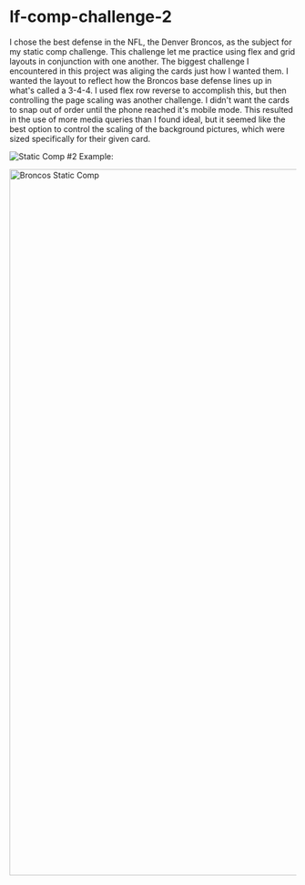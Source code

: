 # lf-comp-challenge-2

I chose the best defense in the NFL, the Denver Broncos, as the subject for my static comp challenge. This challenge let me practice using flex and grid layouts in conjunction with one another. The biggest challenge I encountered in this project was aliging the cards just how I wanted them. I wanted the layout to reflect how the Broncos base defense lines up in what's called a 3-4-4. I used flex row reverse to accomplish this, but then controlling the page scaling was another challenge. I didn't want the cards to snap out of order until the phone reached it's mobile mode. This resulted in the use of more media queries than I found ideal, but it seemed like the best option to control the scaling of the background pictures, which were sized specifically for their given card.

![Static Comp #2 Example:](https://user-images.githubusercontent.com/22566946/28573859-48c1a4f2-7109-11e7-8126-8aa6df4ee958.jpg)


<img width="1241" alt="Broncos Static Comp" src="https://user-images.githubusercontent.com/22566946/28573905-798763c4-7109-11e7-9760-9755cbe50f80.png">
